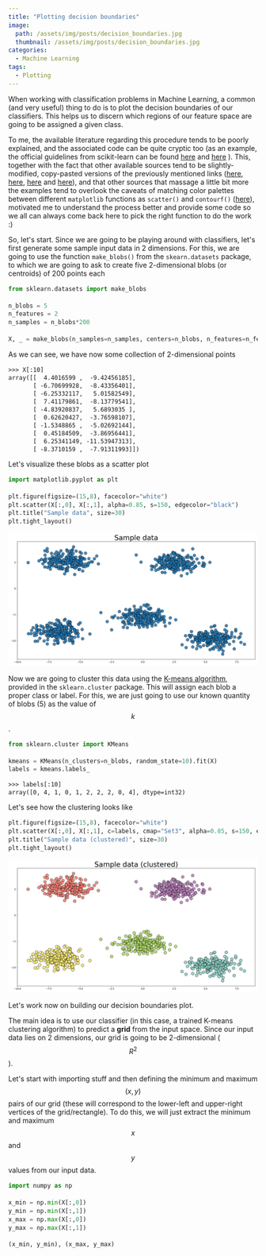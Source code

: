 ```yaml
---
title: "Plotting decision boundaries"
image:
  path: /assets/img/posts/decision_boundaries.jpg
  thumbnail: /assets/img/posts/decision_boundaries.jpg
categories:
  - Machine Learning
tags:
  - Plotting
---
```


When working with classification problems in Machine Learning, a common (and very useful) thing to do is to plot the decision boundaries of our classifiers. This helps us to discern which regions of our feature space are going to be assigned a given class.

To me, the available literature regarding this procedure tends to be poorly explained, and the associated code can be quite cryptic too (as an example, the official guidelines from scikit-learn can be found [here](https://scikit-learn.org/stable/auto_examples/tree/plot_iris_dtc.html) and [here](https://scikit-learn.org/stable/auto_examples/ensemble/plot_voting_decision_regions.html) ). This, together with the fact that other available sources tend to be slightly-modified, copy-pasted versions of the previously mentioned links ([here](https://towardsdatascience.com/easily-visualize-scikit-learn-models-decision-boundaries-dd0fb3747508), [here](https://gist.github.com/anandology/772d44d291a9daa198d4), [here](https://stackoverflow.com/questions/51297423/plot-scikit-learn-sklearn-svm-decision-boundary-surface) and [here](https://www.kaggle.com/arthurtok/decision-boundaries-visualised-via-python-plotly)), and that other sources that massage a little bit more the examples tend to overlook the caveats of matching color palettes between different `matplotlib` functions as `scatter()` and `contourf()` ([here](https://hackernoon.com/how-to-plot-a-decision-boundary-for-machine-learning-algorithms-in-python-3o1n3w07)), motivated me to understand the process better and provide some code so we all can always come back here to pick the right function to do the work :)

So, let's start. Since we are going to be playing around with classifiers, let's first generate some sample input data in 2 dimensions. For this, we are going to use the function `make_blobs()` from the `skearn.datasets` package, to which we are going to ask to create five 2-dimensional blobs (or centroids) of 200 points each

```python
from sklearn.datasets import make_blobs

n_blobs = 5
n_features = 2
n_samples = n_blobs*200

X, _ = make_blobs(n_samples=n_samples, centers=n_blobs, n_features=n_features, random_state=10)
```

As we can see, we have now some collection of 2-dimensional points

```
>>> X[:10]
array([[  4.4016599 ,  -9.42456185],
       [ -6.70699928,  -8.43356401],
       [ -6.25332117,   5.01582549],
       [  7.41179861,  -8.13779541],
       [ -4.83920837,   5.6893035 ],
       [  0.62620427,  -3.76598107],
       [ -1.5348865 ,  -5.02692144],
       [  0.45184509,  -3.86956441],
       [  6.25341149, -11.53947313],
       [ -8.3710159 ,  -7.91311993]])
```

Let's visualize these blobs as a scatter plot

```python
import matplotlib.pyplot as plt

plt.figure(figsize=(15,8), facecolor="white")
plt.scatter(X[:,0], X[:,1], alpha=0.85, s=150, edgecolor="black")
plt.title("Sample data", size=30)
plt.tight_layout()
```

![sample_data.jpg](/assets/img/posts/sample_data.jpg)

Now we are going to cluster this data using the [K-means algorithm](https://en.wikipedia.org/wiki/K-means_clustering), provided in the `sklearn.cluster` package. This will assign each blob a proper class or label. For this, we are just going to use our known quantity of blobs (5) as the value of $$k$$.

```python
from sklearn.cluster import KMeans

kmeans = KMeans(n_clusters=n_blobs, random_state=10).fit(X)
labels = kmeans.labels_
```

```
>>> labels[:10]
array([0, 4, 1, 0, 1, 2, 2, 2, 0, 4], dtype=int32)
```

Let's see how the clustering looks like

```python
plt.figure(figsize=(15,8), facecolor="white")
plt.scatter(X[:,0], X[:,1], c=labels, cmap="Set3", alpha=0.85, s=150, edgecolor="black")
plt.title("Sample data (clustered)", size=30)
plt.tight_layout()
```

![sample_data_clustered.jpg](/assets/img/posts/sample_data_clustered.jpg)

Let's work now on building our decision boundaries plot.

The main idea is to use our classifier (in this case, a trained K-means clustering algorithm) to predict a **grid** from the input space. Since our input data lies on 2 dimensions, our grid is going to be 2-dimensional ($$R^2$$).

Let's start with importing stuff and then defining the minimum and maximum $$(x,y)$$ pairs of our grid (these will correspond to the lower-left and upper-right vertices of the grid/rectangle). To do this, we will just extract the minimum and maximum $$x$$ and $$y$$ values from our input data.

```python
import numpy as np

x_min = np.min(X[:,0])
y_min = np.min(X[:,1])
x_max = np.max(X[:,0])
y_max = np.max(X[:,1])

(x_min, y_min), (x_max, y_max)
```
